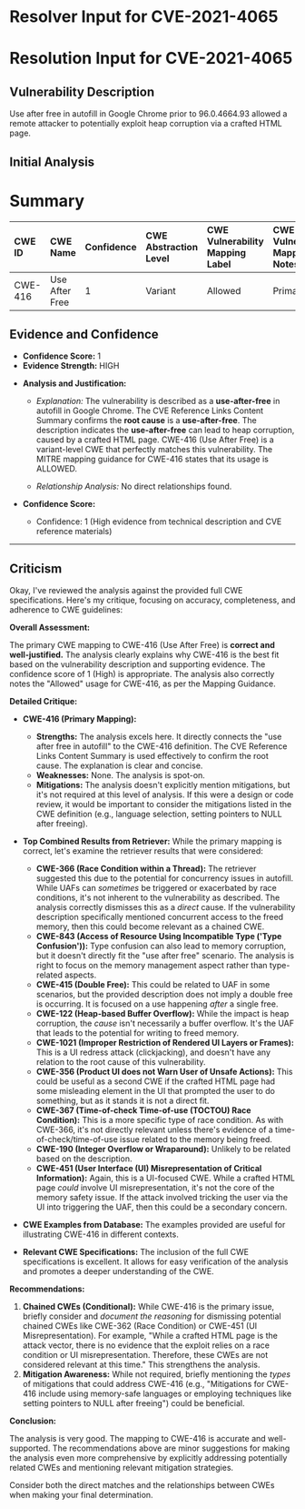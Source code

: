 # Resolver Input for CVE-2021-4065

# Resolution Input for CVE-2021-4065

## Vulnerability Description
Use after free in autofill in Google Chrome prior to 96.0.4664.93 allowed a remote attacker to potentially exploit heap corruption via a crafted HTML page.

## Initial Analysis
# Summary
| CWE ID  | CWE Name           | Confidence | CWE Abstraction Level | CWE Vulnerability Mapping Label | CWE-Vulnerability Mapping Notes |
| :------- | :----------------- | :--------- | :-------------------- | :------------------------------ | :------------------------------ |
| CWE-416 | Use After Free | 1        | Variant               | Allowed                         | Primary CWE                     |

## Evidence and Confidence

*   **Confidence Score:** 1
*   **Evidence Strength:** HIGH

- **Analysis and Justification:**
  - *Explanation:* The vulnerability is described as a **use-after-free** in autofill in Google Chrome. The CVE Reference Links Content Summary confirms the **root cause** is a **use-after-free**. The description indicates the **use-after-free** can lead to heap corruption, caused by a crafted HTML page. CWE-416 (Use After Free) is a variant-level CWE that perfectly matches this vulnerability. The MITRE mapping guidance for CWE-416 states that its usage is ALLOWED.
  
  - *Relationship Analysis:* No direct relationships found.

- **Confidence Score:**
  - Confidence: 1 (High evidence from technical description and CVE reference materials)

---

## Criticism
Okay, I've reviewed the analysis against the provided full CWE specifications. Here's my critique, focusing on accuracy, completeness, and adherence to CWE guidelines:

**Overall Assessment:**

The primary CWE mapping to CWE-416 (Use After Free) is **correct and well-justified.** The analysis clearly explains why CWE-416 is the best fit based on the vulnerability description and supporting evidence. The confidence score of 1 (High) is appropriate. The analysis also correctly notes the "Allowed" usage for CWE-416, as per the Mapping Guidance.

**Detailed Critique:**

*   **CWE-416 (Primary Mapping):**
    *   **Strengths:** The analysis excels here.  It directly connects the "use after free in autofill" to the CWE-416 definition. The CVE Reference Links Content Summary is used effectively to confirm the root cause. The explanation is clear and concise.
    *   **Weaknesses:** None. The analysis is spot-on.
    *   **Mitigations:**  The analysis doesn't explicitly mention mitigations, but it's not required at this level of analysis.  If this were a design or code review, it would be important to consider the mitigations listed in the CWE definition (e.g., language selection, setting pointers to NULL after freeing).

*   **Top Combined Results from Retriever:** While the primary mapping is correct, let's examine the retriever results that were considered:

    *   **CWE-366 (Race Condition within a Thread):** The retriever suggested this due to the potential for concurrency issues in autofill.  While UAFs can *sometimes* be triggered or exacerbated by race conditions, it's not inherent to the vulnerability as described.  The analysis correctly dismisses this as a *direct* cause.  If the vulnerability description specifically mentioned concurrent access to the freed memory, then this could become relevant as a chained CWE.
    *   **CWE-843 (Access of Resource Using Incompatible Type ('Type Confusion')):** Type confusion can also lead to memory corruption, but it doesn't directly fit the "use after free" scenario. The analysis is right to focus on the memory management aspect rather than type-related aspects.
    *   **CWE-415 (Double Free):** This could be related to UAF in some scenarios, but the provided description does not imply a double free is occurring. It is focused on a use happening *after* a single free.
    *   **CWE-122 (Heap-based Buffer Overflow):** While the impact is heap corruption, the *cause* isn't necessarily a buffer overflow. It's the UAF that leads to the potential for writing to freed memory.
    *   **CWE-1021 (Improper Restriction of Rendered UI Layers or Frames):**  This is a UI redress attack (clickjacking), and doesn't have any relation to the root cause of this vulnerability.
    *    **CWE-356 (Product UI does not Warn User of Unsafe Actions):** This could be useful as a second CWE if the crafted HTML page had some misleading element in the UI that prompted the user to do something, but as it stands it is not a direct fit.
    *   **CWE-367 (Time-of-check Time-of-use (TOCTOU) Race Condition):** This is a more specific type of race condition. As with CWE-366, it's not directly relevant unless there's evidence of a time-of-check/time-of-use issue related to the memory being freed.
    *   **CWE-190 (Integer Overflow or Wraparound):** Unlikely to be related based on the description.
    *   **CWE-451 (User Interface (UI) Misrepresentation of Critical Information):** Again, this is a UI-focused CWE.  While a crafted HTML page *could* involve UI misrepresentation, it's not the core of the memory safety issue. If the attack involved tricking the user via the UI into triggering the UAF, then this could be a secondary concern.

*   **CWE Examples from Database:**  The examples provided are useful for illustrating CWE-416 in different contexts.

*   **Relevant CWE Specifications:** The inclusion of the full CWE specifications is excellent. It allows for easy verification of the analysis and promotes a deeper understanding of the CWE.

**Recommendations:**

1.  **Chained CWEs (Conditional):** While CWE-416 is the primary issue, briefly consider and *document the reasoning* for dismissing potential chained CWEs like CWE-362 (Race Condition) or CWE-451 (UI Misrepresentation).  For example, "While a crafted HTML page is the attack vector, there is no evidence that the exploit relies on a race condition or UI misrepresentation.  Therefore, these CWEs are not considered relevant at this time." This strengthens the analysis.
2.  **Mitigation Awareness:** While not required, briefly mentioning the *types* of mitigations that could address CWE-416 (e.g., "Mitigations for CWE-416 include using memory-safe languages or employing techniques like setting pointers to NULL after freeing") could be beneficial.

**Conclusion:**

The analysis is very good. The mapping to CWE-416 is accurate and well-supported. The recommendations above are minor suggestions for making the analysis even more comprehensive by explicitly addressing potentially related CWEs and mentioning relevant mitigation strategies.

Consider both the direct matches and the relationships between CWEs
when making your final determination.
        